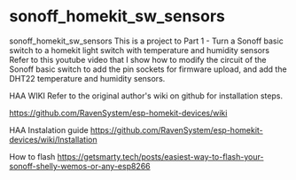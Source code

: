# sonoff_homekit_sw_sensors
sonoff_homekit_sw_sensors
This is a project to Part 1 - Turn a Sonoff basic switch to a homekit light switch with temperature and humidity sensors
Refer to this youtube video that I show how to modify the circuit of the Sonoff basic switch to add the pin sockets for firmware upload, and add the DHT22 temperature and  humidity sensors.

HAA WIKI
Refer to the original author's wiki on github for installation steps.

https://github.com/RavenSystem/esp-homekit-devices/wiki


HAA Instalation guide
https://github.com/RavenSystem/esp-homekit-devices/wiki/Installation



How to flash
https://getsmarty.tech/posts/easiest-way-to-flash-your-sonoff-shelly-wemos-or-any-esp8266
